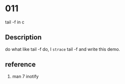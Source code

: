 # 011
tail -f in c

## Description
do what like tail -f do, I `strace` tail -f and write this demo.


## reference
1. man 7 inotify
